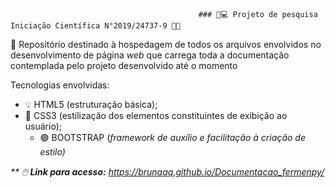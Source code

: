                                               ### 🔬💻 Projeto de pesquisa Iniciação Científica N°2019/24737-9 🧫🦠
                                                                                        
🎯 Repositório destinado à hospedagem de todos os arquivos envolvidos no desenvolvimento de página <i>web</i> que carrega toda a documentação contemplada pelo projeto        desenvolvido até o momento

Tecnologias envolvidas:
* 💡 HTML5 (estruturação básica);
* 🎨 CSS3 (estilização dos elementos constituintes de exibição ao usuário);
    * 🟣 BOOTSTRAP (<i>framework de auxílio e facilitação à criação de estilo)


** 🖱️ ___Link para acesso:___ https://brunaaq.github.io/Documentacao_fermenpy/
